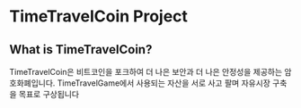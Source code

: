 TimeTravelCoin Project
=====================================

What is TimeTravelCoin?
---------------------

TimeTravelCoin은 비트코인을 포크하여 더 나은 보안과 더 나은 안정성을 제공하는 암호화폐입니다.
TimeTravelGame에서 사용되는 자산을 서로 사고 팔며 자유시장 구축을 목표로 구상됩니다
